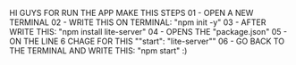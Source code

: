 HI GUYS
FOR RUN THE APP MAKE THIS STEPS
01 - OPEN A NEW TERMINAL
02 - WRITE THIS ON TERMINAL: "npm init -y"
03 - AFTER WRITE THIS: "npm install lite-server"
04 - OPENS THE "package.json"
05 - ON THE LINE 6 CHAGE FOR THIS ""start": "lite-server""
06 - GO BACK TO THE TERMINAL AND WRITE THIS: "npm start"
:)